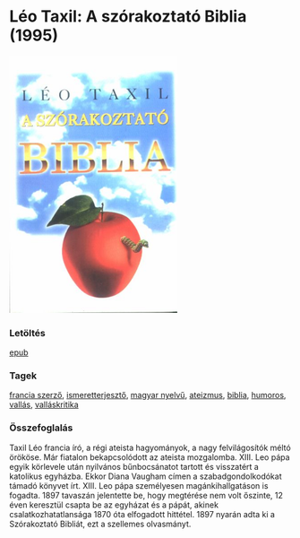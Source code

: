 # <a name="id_950">Léo Taxil: A szórakoztató Biblia (1995)</a>
<img src="https://github.com/BercziSandor/calibre_lib/raw/main/libs/main/Leo%20Taxil/A%20szorakoztato%20Biblia%20%28950%29/cover.jpg" alt="cover" width="300"/>

### Letöltés
[epub](https://github.com/BercziSandor/calibre_lib/raw/main/libs/main/Leo%20Taxil/A%20szorakoztato%20Biblia%20%28950%29/A%20szorakoztato%20Biblia%20-%20Leo%20Taxil.epub)

### Tagek
[francia szerző](https://github.com/berczisandor/calibre_lib/libs/main/blob/main/_tags/francia%20szerz%c5%91.md), [ismeretterjesztő](https://github.com/berczisandor/calibre_lib/libs/main/blob/main/_tags/ismeretterjeszt%c5%91.md), [magyar nyelvű](https://github.com/berczisandor/calibre_lib/libs/main/blob/main/_tags/magyar%20nyelv%c5%b1.md), [ateizmus](https://github.com/berczisandor/calibre_lib/libs/main/blob/main/_tags/ateizmus.md), [biblia](https://github.com/berczisandor/calibre_lib/libs/main/blob/main/_tags/biblia.md), [humoros](https://github.com/berczisandor/calibre_lib/libs/main/blob/main/_tags/humoros.md), [vallás](https://github.com/berczisandor/calibre_lib/libs/main/blob/main/_tags/vall%c3%a1s.md), [valláskritika](https://github.com/berczisandor/calibre_lib/libs/main/blob/main/_tags/vall%c3%a1skritika.md)

### Összefoglalás
<p class="description">Taxil Léo francia író, a régi ateista hagyományok, a nagy felvilágosítók méltó örököse. Már fiatalon bekapcsolódott az ateista mozgalomba. XIII. Leo pápa egyik körlevele után nyilvános bűnbocsánatot tartott és visszatért a katolikus egyházba. Ekkor Diana Vaugham címen a szabadgondolkodókat támadó könyvet írt. XIII. Leo pápa személyesen magánkihallgatáson is fogadta. 1897 tavaszán jelentette be, hogy megtérése nem volt őszinte, 12 éven keresztül csapta be az egyházat és a pápát, akinek csalatkozhatatlansága 1870 óta elfogadott hittétel. 1897 nyarán adta ki a Szórakoztató Bibliát, ezt a szellemes olvasmányt.</p>


